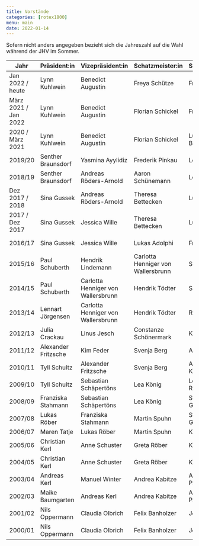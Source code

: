 ```yaml
---
title: Vorstände
categories: [rotex1800]
menu: main
date: 2022-01-14
---
```


Sofern nicht anders angegeben bezieht sich die Jahreszahl auf die Wahl während der JHV im Sommer.

| Jahr                 | Präsident:in        | Vizepräsident:in                   | Schatzmeister:in                   | Schriftführer:in | Beisitzer:in        |
| -------------------- | ------------------- | ---------------------------------- | ---------------------------------- | ---------------- | ------------------- |
| Jan 2022 / heute     | Lynn Kuhlwein       | Benedict Augustin                  | Freya Schütze                      | Frederik Pinkau  | Paul Schuberth      |
| März 2021 / Jan 2022 | Lynn Kuhlwein       | Benedict Augustin                  | Florian Schickel                   | Frederik Pinkau  | Paul Schuberth      |
| 2020 / März 2021     | Lynn Kuhlwein       | Benedict Augustin                  | Florian Schickel                   | Lucia Bohnsack   | Paul Schuberth      |
| 2019/20              | Senther Braunsdorf  | Yasmina Ayylidiz                   | Frederik Pinkau                    | Leon Bohnsack    | Tyll Schultz        |
| 2018/19              | Senther Braunsdorf  | Andreas Röders-Arnold              | Aaron Schünemann                   | Leon Bohnsack    | Lennart Jörgensen   |
| Dez 2017 / 2018      | Sina Gussek         | Andreas Röders-Arnold              | Theresa Bettecken                  | Luisa Küster     | Lennart Jörgensen   |
| 2017 / Dez 2017      | Sina Gussek         | Jessica Wille                      | Theresa Bettecken                  | Luisa Küster     | Lennart Jörgensen   |
| 2016/17              | Sina Gussek         | Jessica Wille                      | Lukas Adolphi                      | Frauke de Buhr   | Birte Branning      |
| 2015/16              | Paul Schuberth      | Hendrik Lindemann                  | Carlotta Henniger von Wallersbrunn | Sophie Richter   | Birte Branning      |
| 2014/15              | Paul Schuberth      | Carlotta Henniger von Wallersbrunn | Hendrik Tödter                     | Sophie Richter   | Alexander Fritzsche |
| 2013/14              | Lennart Jörgensen   | Carlotta Henniger von Wallersbrunn | Hendrik Tödter                     | Ronja Ganster    | Alexander Fritzsche |
| 2012/13              | Julia Crackau       | Linus Jesch                        | Constanze Schönermark              | Kim Feder        |                     |
| 2011/12              | Alexander Fritzsche | Kim Feder                          | Svenja Berg                        | Annika Dittmar   |                     |
| 2010/11              | Tyll Schultz        | Alexander Fritzsche                | Svenja Berg                        | Alexandros Krull |                     |
| 2009/10              | Tyll Schultz        | Sebastian Schäpertöns              | Lea König                          | Lea Rosenbusch   |                     |
| 2008/09              | Franziska Stahmann  | Sebastian Schäpertöns              | Lea König                          | Stefan Groschopp |                     |
| 2007/08              | Lukas Röber         | Franziska Stahmann                 | Martin Spuhn                       | Stefan Groschopp |                     |
| 2006/07              | Maren Tatje         | Lukas Röber                        | Martin Spuhn                       | Karen Freimann   |                     |
| 2005/06              | Christian Kerl      | Anne Schuster                      | Greta Röber                        | Karen Freimann   |                     |
| 2004/05              | Christian Kerl      | Anne Schuster                      | Greta Röber                        | Kathrin Heyner   |                     |
| 2003/04              | Andreas Kerl        | Manuel Winter                      | Andrea Kabitze                     | Alina Paczkowski |                     |
| 2002/03              | Maike Baumgarten    | Andreas Kerl                       | Andrea Kabitze                     | Alina Paczkowski |                     |
| 2001/02              | Nils Oppermann      | Claudia Olbrich                    | Felix Banholzer                    | Jens Lipka       |                     |
| 2000/01              | Nils Oppermann      | Claudia Olbrich                    | Felix Banholzer                    | Jens Lipka       |                     |
